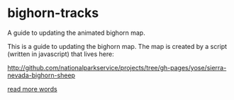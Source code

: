 # bighorn-tracks
A guide to updating the animated bighorn map.

  This is a guide to updating the bighorn map.  The map is created by a script (written in javascript) that lives here:
  
  http://github.com/nationalparkservice/projects/tree/gh-pages/yose/sierra-nevada-bighorn-sheep
  
  [read more words](bighorn-tracks/mapScripts.jpg)
